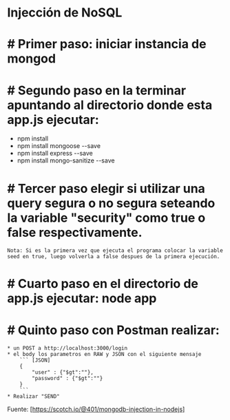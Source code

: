# Injección de NoSQL

# # Primer paso: iniciar instancia de mongod

# # Segundo paso en la terminar apuntando al directorio donde esta app.js ejecutar: 
   * npm install
   * npm install mongoose --save
   * npm install express --save
   * npm install mongo-sanitize --save

# # Tercer paso elegir si utilizar una query segura o no segura seteando la variable "security" como true o false respectivamente. 
    Nota: Si es la primera vez que ejecuta el programa colocar la variable seed en true, luego volverla a false despues de la primera ejecución.

# # Cuarto paso en el directorio de app.js ejecutar: node app

# # Quinto paso con Postman realizar:
    * un POST a http://localhost:3000/login
    * el body los parametros en RAW y JSON con el siguiente mensaje
        ``` [JSON]
        {
            "user" : {"$gt":""},
            "password" : {"$gt":""}
        }
        ```
    * Realizar "SEND"

Fuente: [https://scotch.io/@401/mongodb-injection-in-nodejs] 
